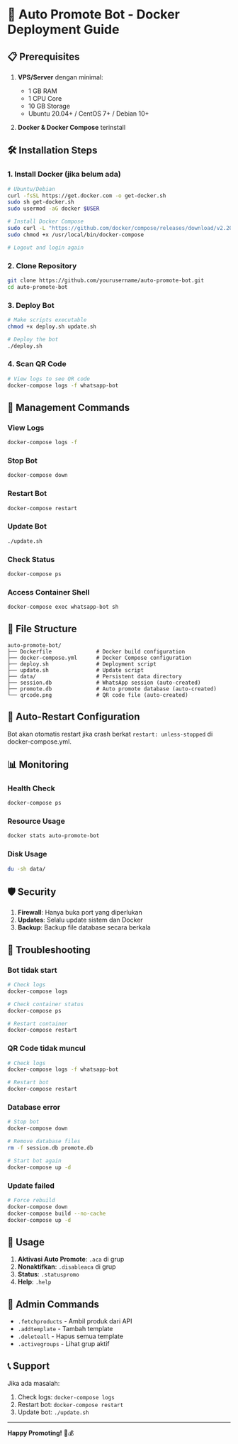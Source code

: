 # 🚀 Auto Promote Bot - Docker Deployment Guide

## 📋 Prerequisites

1. **VPS/Server** dengan minimal:
   - 1 GB RAM
   - 1 CPU Core
   - 10 GB Storage
   - Ubuntu 20.04+ / CentOS 7+ / Debian 10+

2. **Docker & Docker Compose** terinstall

## 🛠️ Installation Steps

### 1. Install Docker (jika belum ada)

```bash
# Ubuntu/Debian
curl -fsSL https://get.docker.com -o get-docker.sh
sudo sh get-docker.sh
sudo usermod -aG docker $USER

# Install Docker Compose
sudo curl -L "https://github.com/docker/compose/releases/download/v2.20.0/docker-compose-$(uname -s)-$(uname -m)" -o /usr/local/bin/docker-compose
sudo chmod +x /usr/local/bin/docker-compose

# Logout and login again
```

### 2. Clone Repository

```bash
git clone https://github.com/yourusername/auto-promote-bot.git
cd auto-promote-bot
```

### 3. Deploy Bot

```bash
# Make scripts executable
chmod +x deploy.sh update.sh

# Deploy the bot
./deploy.sh
```

### 4. Scan QR Code

```bash
# View logs to see QR code
docker-compose logs -f whatsapp-bot
```

## 🔧 Management Commands

### View Logs
```bash
docker-compose logs -f
```

### Stop Bot
```bash
docker-compose down
```

### Restart Bot
```bash
docker-compose restart
```

### Update Bot
```bash
./update.sh
```

### Check Status
```bash
docker-compose ps
```

### Access Container Shell
```bash
docker-compose exec whatsapp-bot sh
```

## 📁 File Structure

```
auto-promote-bot/
├── Dockerfile              # Docker build configuration
├── docker-compose.yml      # Docker Compose configuration
├── deploy.sh               # Deployment script
├── update.sh               # Update script
├── data/                   # Persistent data directory
├── session.db              # WhatsApp session (auto-created)
├── promote.db              # Auto promote database (auto-created)
└── qrcode.png              # QR code file (auto-created)
```

## 🔄 Auto-Restart Configuration

Bot akan otomatis restart jika crash berkat `restart: unless-stopped` di docker-compose.yml.

## 📊 Monitoring

### Health Check
```bash
docker-compose ps
```

### Resource Usage
```bash
docker stats auto-promote-bot
```

### Disk Usage
```bash
du -sh data/
```

## 🛡️ Security

1. **Firewall**: Hanya buka port yang diperlukan
2. **Updates**: Selalu update sistem dan Docker
3. **Backup**: Backup file database secara berkala

## 🔧 Troubleshooting

### Bot tidak start
```bash
# Check logs
docker-compose logs

# Check container status
docker-compose ps

# Restart container
docker-compose restart
```

### QR Code tidak muncul
```bash
# Check logs
docker-compose logs -f whatsapp-bot

# Restart bot
docker-compose restart
```

### Database error
```bash
# Stop bot
docker-compose down

# Remove database files
rm -f session.db promote.db

# Start bot again
docker-compose up -d
```

### Update failed
```bash
# Force rebuild
docker-compose down
docker-compose build --no-cache
docker-compose up -d
```

## 📱 Usage

1. **Aktivasi Auto Promote**: `.aca` di grup
2. **Nonaktifkan**: `.disableaca` di grup
3. **Status**: `.statuspromo`
4. **Help**: `.help`

## 🎯 Admin Commands

- `.fetchproducts` - Ambil produk dari API
- `.addtemplate` - Tambah template
- `.deleteall` - Hapus semua template
- `.activegroups` - Lihat grup aktif

## 📞 Support

Jika ada masalah:
1. Check logs: `docker-compose logs`
2. Restart bot: `docker-compose restart`
3. Update bot: `./update.sh`

---

**Happy Promoting!** 🚀💰